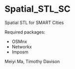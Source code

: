# Spatial_STL_SC
Spatial STL for SMART Cities

Required packages:
  - OSMnx
  - Networkx
  - Imposm



Meiyi Ma, Timothy Davison

